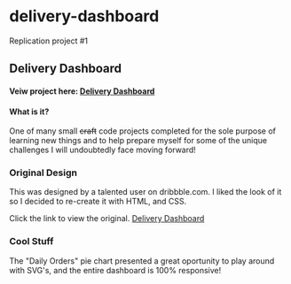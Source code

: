 # delivery-dashboard
Replication project #1
## Delivery Dashboard

#### Veiw project here: <a href="https://adam-86.github.io/delivery-dashboard/" target="_blank">Delivery Dashboard</a>

#### What is it?
One of many small ~~craft~~ code projects completed for the sole purpose of learning new things and to help prepare myself for some of the unique challenges I will undoubtedly face moving forward!

### Original Design
This was designed by a talented user on dribbble.com. I liked the look of it so I decided to re-create it with HTML, and CSS.

Click the link to view the original. [Delivery Dashboard](https://dribbble.com/shots/3808674-Delivery-Dashboard-standalone/attachments/860067 "Delivery Dashboard")

### Cool Stuff
The "Daily Orders" pie chart presented a great oportunity to play around with SVG's, and the entire dashboard is 100% responsive!

